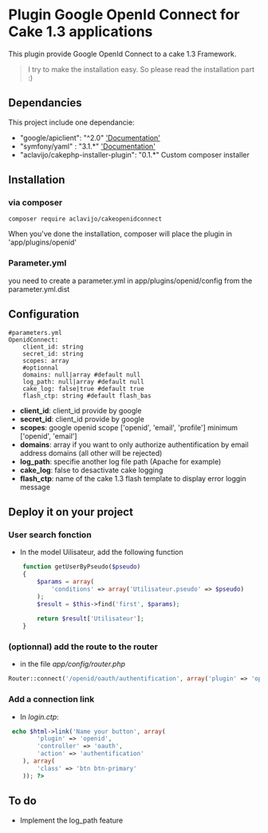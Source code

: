 # Plugin Google OpenId Connect for Cake 1.3 applications

This plugin provide Google OpenId Connect to a cake 1.3 Framework.

> I try to make the installation easy. So please read the installation part :)

## Dependancies

This project include one dependancie:
- "google/apiclient": "^2.0" ['Documentation'](https://github.com/google/google-api-php-client)
- "symfony/yaml" :    "3.1.*" ['Documentation'](http://symfony.com/doc/current/components/yaml.html)
- "aclavijo/cakephp-installer-plugin": "0.1.*" Custom composer installer

## Installation

### via composer

```
composer require aclavijo/cakeopenidconnect
```

When you've done the installation, composer will place the plugin in 'app/plugins/openid'

### Parameter.yml

you need to create a parameter.yml in app/plugins/openid/config from the parameter.yml.dist

## Configuration

```
#parameters.yml
OpenidConnect:
    client_id: string
    secret_id: string
    scopes: array
    #optionnal
    domains: null|array #default null
    log_path: null|array #default null
    cake_log: false|true #default true
    flash_ctp: string #default flash_bas
```

- **client_id**: client_id provide by google
- **secret_id**: client_id provide by google
- **scopes**: google openid scope ['openid', 'email', 'profile'] minimum ['openid', 'email']
- **domains**: array if you want to only authorize authentification by email address domains (all other will be rejected)
- **log_path**: specifie another log file path (Apache for example)
- **cake_log**: false to desactivate cake logging
- **flash_ctp**: name of the cake 1.3 flash template to display error loggin message
## Deploy it on your project

### User search fonction

- In the model Uilisateur, add the following function

```php
    function getUserByPseudo($pseudo)
    {
        $params = array(
            'conditions' => array('Utilisateur.pseudo' => $pseudo)
        );
        $result = $this->find('first', $params);
        
        return $result['Utilisateur'];
    }
```

### (optionnal) add the route to the router

- in the file *app/config/router.php*

```php
Router::connect('/openid/oauth/authentification', array('plugin' => 'openid', 'controller' => 'oauth', 'action' => 'authentification'));
```

### Add a connection link

- In *login.ctp*:

```php
 echo $html->link('Name your button', array(
        'plugin' => 'openid', 
        'controller' => 'oauth',
        'action' => 'authentification' 
    ), array(
        'class' => 'btn btn-primary'
    )); ?>
```

## To do

- Implement the log_path feature